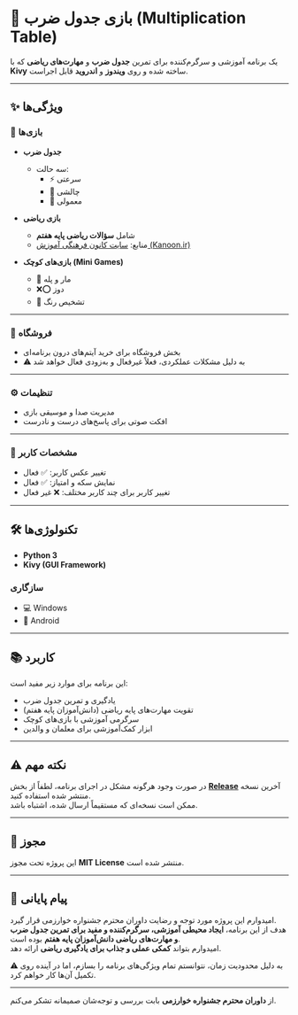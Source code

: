 
# 📘 بازی جدول ضرب (Multiplication Table)

یک برنامه آموزشی و سرگرم‌کننده برای تمرین **جدول ضرب** و **مهارت‌های ریاضی** که با **Kivy** ساخته شده و روی **ویندوز** و **اندروید** قابل اجراست.

---

## ✨ ویژگی‌ها

### 🎯 بازی‌ها

- **جدول ضرب**  
  - سه حالت:
    - ⚡ سرعتی  
    - 🎯 چالشی  
    - 📖 معمولی  

- **بازی ریاضی**  
  - شامل **سؤالات ریاضی پایه هفتم**  
  - منابع: [سایت کانون فرهنگی آموزش (Kanoon.ir)](https://www.kanoon.ir)  

- **بازی‌های کوچک (Mini Games)**  
  - 🎲 مار و پله  
  - ❌⭕ دوز  
  - 🎨 تشخیص رنگ  

---

### 🛒 فروشگاه
- بخش فروشگاه برای خرید آیتم‌های درون برنامه‌ای  
- ⚠️ به دلیل مشکلات عملکردی، فعلاً غیرفعال و به‌زودی فعال خواهد شد  

---

### ⚙️ تنظیمات
- مدیریت صدا و موسیقی بازی  
- افکت صوتی برای پاسخ‌های درست و نادرست  

---

### 👤 مشخصات کاربر
- تغییر عکس کاربر: ✅ فعال  
- نمایش سکه و امتیاز: ✅ فعال  
- تغییر کاربر برای چند کاربر مختلف: ❌ غیر فعال  

---

## 🛠️ تکنولوژی‌ها
- **Python 3**  
- **Kivy (GUI Framework)**  

### سازگاری
- 💻 Windows  
- 📱 Android  

---

## 📚 کاربرد
این برنامه برای موارد زیر مفید است:  
- یادگیری و تمرین جدول ضرب  
- تقویت مهارت‌های پایه ریاضی (دانش‌آموزان پایه هفتم)  
- سرگرمی آموزشی با بازی‌های کوچک  
- ابزار کمک‌آموزشی برای معلمان و والدین  

---

## ⚠️ نکته مهم
در صورت وجود هرگونه مشکل در اجرای برنامه، لطفاً از بخش **[Release](https://github.com/wildspider57389928/kivy_app_builder/releases/)** آخرین نسخه منتشر شده استفاده کنید.  
ممکن است نسخه‌ای که مستقیماً ارسال شده، اشتباه باشد.  

---

## 📄 مجوز
این پروژه تحت مجوز **MIT License** منتشر شده است.  

---

## 🙏 پیام پایانی
امیدوارم این پروژه مورد توجه و رضایت داوران محترم جشنواره خوارزمی قرار گیرد.  
هدف از این برنامه، **ایجاد محیطی آموزشی، سرگرم‌کننده و مفید برای تمرین جدول ضرب و مهارت‌های ریاضی دانش‌آموزان پایه هفتم** بوده است.  
امیدوارم بتواند **کمکی عملی و جذاب برای یادگیری ریاضی** ارائه دهد.  

⚠️ به دلیل محدودیت زمان، نتوانستم تمام ویژگی‌های برنامه را بسازم، اما در آینده روی تکمیل آن‌ها کار خواهم کرد.

---

از **داوران محترم جشنواره خوارزمی** بابت بررسی و توجه‌شان صمیمانه تشکر می‌کنم.

